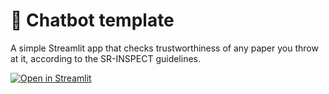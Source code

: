 # 💬 Chatbot template

A simple Streamlit app that checks trustworthiness of any paper you throw at it, according to the SR-INSPECT guidelines.

[![Open in Streamlit](https://static.streamlit.io/badges/streamlit_badge_black_white.svg)](https://auto-sr-inspect.streamlit.app/)